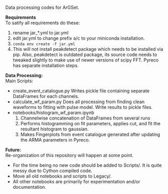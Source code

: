 Data processing codes for ArGSet. 

**Requirements**\
To satify all requirements do these:
1. rename jar_*.yml to jar.yml
2. edit jar.yml to change prefix a/c to your miniconda installation.
3. `conda env create -f jar.yml`
4. This will not install peakdetect package which needs to be installed via pip. Also, peakdetect is outdated package, its source code needs to tweaked slightly to make use of newer versions of scipy FFT. Pyreco has separate installation steps.

**Data Processing:**\
Main Scripts:
- create_event_catalogue.py
    Writes pickle file containing separate DataFrames for each channels.
- calculate_wf_param.py
    Does all processing from finding clean waveforms to fitting with pulse model. Write results to pickle files.
- notebooks/histogram_wf_param.ipynb
    1. Channelwise concatenation of DataFrames from several runs
    2. Performs histogramming on fit parameters, applies cut, and fit the resultant histogram to gaussian.
    3. Makes Fingerplots from event catalogue generated after updating the ARMA parameters in Pyreco. 

**Future:**\
Re-organization of this repository will happen at some point.  
- For the time being no new code should be added to Scripts/. It is quite messy due to Cython compiled code.
- Move all old notebooks and scripts to Legacy/. 
- All other notebooks are primarily for experimentation and/or documentation.